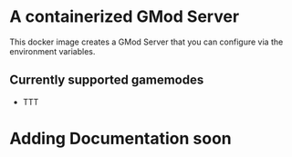 # A containerized GMod Server
This docker image creates a GMod Server that you can configure via the environment variables.

## Currently supported gamemodes
- TTT

# Adding Documentation soon
